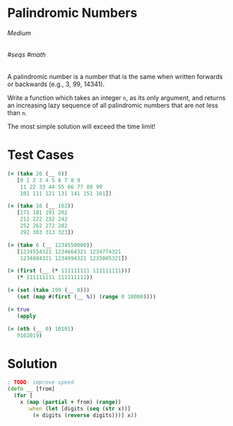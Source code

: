 # Palindromic Numbers

###### Medium
###### #seqs #math

A palindromic number is a number that is the same when written forwards or backwards (e.g., 3, 99, 14341).

Write a function which takes an integer `n`, as its only argument, and returns an increasing lazy sequence of all palindromic numbers that are not less than `n`.

The most simple solution will exceed the time limit!

# Test Cases
```clojure
(= (take 26 (__ 0))
   [0 1 2 3 4 5 6 7 8 9 
    11 22 33 44 55 66 77 88 99 
    101 111 121 131 141 151 161])
```
```clojure
(= (take 16 (__ 162))
   [171 181 191 202 
    212 222 232 242 
    252 262 272 282 
    292 303 313 323])
```
```clojure
(= (take 6 (__ 1234550000))
   [1234554321 1234664321 1234774321 
    1234884321 1234994321 1235005321])
```
```clojure
(= (first (__ (* 111111111 111111111)))
   (* 111111111 111111111))
```
```clojure
(= (set (take 199 (__ 0)))
   (set (map #(first (__ %)) (range 0 10000))))
```
```clojure
(= true 
   (apply 
```
```clojure
(= (nth (__ 0) 10101)
   9102019)
```

# Solution
```clojure
; TODO: improve speed
(defn __ [from]
  (for [
    x (map (partial + from) (range))
      :when (let [digits (seq (str x))]
        (= digits (reverse digits)))] x))

```
